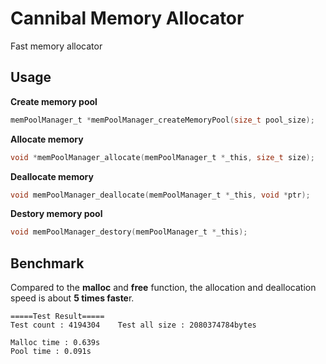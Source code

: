 # Cannibal Memory Allocator

Fast memory allocator

## Usage

**Create memory pool**

```c
memPoolManager_t *memPoolManager_createMemoryPool(size_t pool_size);
```

**Allocate memory**

```c
void *memPoolManager_allocate(memPoolManager_t *_this, size_t size);
```

**Deallocate memory**

```c
void memPoolManager_deallocate(memPoolManager_t *_this, void *ptr);
```

**Destory memory pool**

```c
void memPoolManager_destory(memPoolManager_t *_this);
```

## Benchmark

Compared to the **malloc** and **free** function, the allocation and deallocation speed is about **5 times faste**r.

```
=====Test Result=====
Test count : 4194304    Test all size : 2080374784bytes

Malloc time : 0.639s
Pool time : 0.091s
```

